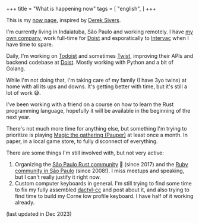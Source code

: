 +++
title = "What is happening now"
tags = [
  "english",
]
+++

This is my [now page](http://nownownow.com/about), inspired by [Derek
Sivers](https://sivers.org/now).

I'm currently living in Indaiatuba, São Paulo and working remotely. I have
[my own company](https://aule.software), work full-time for
[Doist](https://doist.com) and esporatically to
[Intervac](https://intervac-homeexchange.com) when I have time to spare.

Daily, I'm working on [Todoist](https://developer.todoist.com) and sometimes
[Twist](https://developer.twist.com), improving their APIs and backend codebase
at [Doist](https://doist.com). Mostly working with Python and a bit of Golang.

While I'm not doing that, I'm taking care of my family (I have 3yo twins) at
home with all its ups and downs. It's getting better with time, but it's still
a lot of work 😅.

I've been working with a friend on a course on how to learn the Rust
programming language, hopefully it will be available in the beginning of the
next year.

There's not much more time for anything else, but something I'm trying to
prioritize is playing [Magic the gathering (Pauper)](/mtg) at least once a
month. In paper, in a local game store, to fully disconnect of everything.

There are some things I'm still involved with, but not very active:

1. Organizing the [São Paulo Rust
   community](http//www.meetup.com/Rust-Sao-Paulo-Meetup/) 🦀 (since 2017) and
   the [Ruby community in São Paulo](https://gurusp.org) (since 2008!). I miss
   meetups and speaking, but I can't really justify it right now.
1. Custom computer keyboards in general. I'm still trying to find some time to
   fix my fully assembled [dactyl-cc](https://github.com/mjohns/dactyl-cc/) and
   post about it, and also trying to find time to build my Corne low profile
   keyboard. I have half of it working already.

(last updated in Dec 2023)
